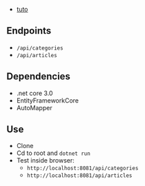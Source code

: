 * [tuto](https://www.freecodecamp.org/news/an-awesome-guide-on-how-to-build-restful-apis-with-asp-net-core-87b818123e28/)

## Endpoints

* `/api/categories`
* `/api/articles`

## Dependencies

* .net core 3.0
* EntityFrameworkCore
* AutoMapper

## Use

* Clone
* Cd to root and `dotnet run`
* Test inside browser:
    *  `http://localhost:8081/api/categories`
    *  `http://localhost:8081/api/articles`

